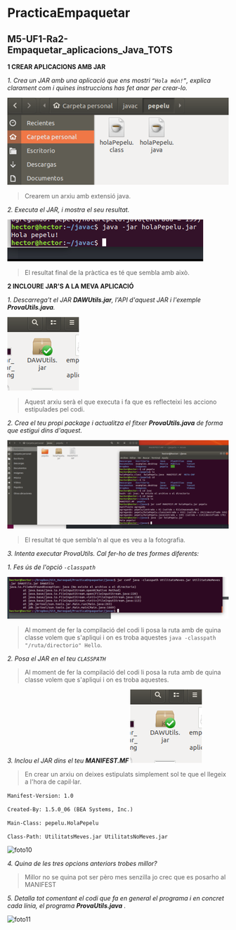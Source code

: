 # PracticaEmpaquetar

## M5-UF1-Ra2-Empaquetar_aplicacions_Java_TOTS ##

**1 CREAR APLICACIONS AMB JAR**

_1. Crea un JAR amb una aplicació que ens mostri ```“Hola món!”```, explica clarament com i quines instruccions has fet anar per crear-lo._

![foto1](/fotos/foto1.png)
>Crearem un arxiu amb extensió java.

_2. Executa el JAR, i mostra el seu resultat._

![foto2](/fotos/foto2.png)
>El resultat final de la pràctica es té que sembla amb això.

**2 INCLOURE JAR'S A LA MEVA APLICACIÓ**

_1. Descarrega't el JAR **DAWUtils.jar**, l'API d'aquest JAR i l'exemple **ProvaUtils.java**._

![foto3](/fotos/foto3.png)
>Aquest arxiu serà el que executa i fa que es reflecteixi les acciono estipulades pel codi.

_2. Crea el teu propi package i actualitza el fitxer **ProvaUtils.java** de forma que estigui dins d'aquest._

![foto8](/fotos/foto8.png)
>El resultat té que sembla'n al que es veu a la fotografia.

_3. Intenta executar ProvaUtils. Cal fer-ho de tres formes diferents:_

  _1. Fes ús de l'opció ```-classpath```_

![foto9](/fotos/foto9.png)

>Al moment de fer la compilació del codi li posa la ruta amb de quina classe volem que s'apliqui i on es troba aquestes ```java -classpath "/ruta/directorio" Hello```.

  _2. Posa el JAR en el teu ```CLASSPATH```_

>Al moment de fer la compilació del codi li posa la ruta amb de quina classe volem que s'apliqui i on es troba aquestes.

  _3. Inclou el JAR dins el teu **MANIFEST.MF**_
  ![foto3](/fotos/foto3.png)

>En crear un arxiu on deixes estipulats simplement sol te que el llegeix a l'hora de capil·lar.

```Manifest-Version: 1.0```

```Created-By: 1.5.0_06 (BEA Systems, Inc.)```

```Main-Class: pepelu.HolaPepelu```

```Class-Path: UtilitatsMeves.jar UtilitatsNoMeves.jar```

![foto10](/fotos/foto10.png)

_4. Quina de les tres opcions anteriors trobes millor?_

>Millor no se quina pot ser pèro mes senzilla jo crec que es posarho al MANIFEST

_5. Detalla tot comentant el codi que fa en general el programa i en concret cada línia, el programa **ProvaUtils.java** ._

![foto11](fotos/foto11.png)
